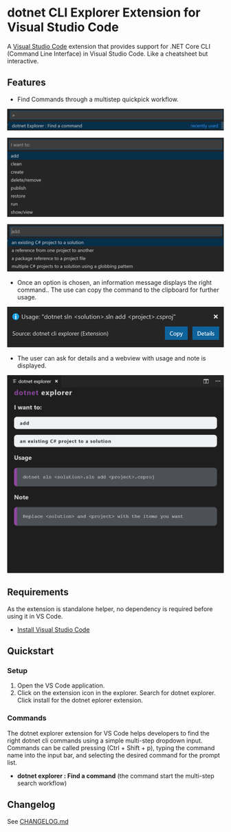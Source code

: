 # dotnet CLI Explorer Extension for Visual Studio Code

A [Visual Studio Code](https://code.visualstudio.com/) extension that provides support for .NET Core CLI (Command Line Interface) in Visual Studio Code. Like a cheatsheet but interactive.

## Features

* Find Commands through a multistep quickpick workflow.

![dotnet CLI Commands in Visual Studio Code](./media/commands.png)

![dotnet CLI Options Step 1](./media/options_1.png)

![dotnet CLI Options Step 2](./media/options_2.png)

* Once an option is chosen, an information message displays the right command.. The use can copy the command to the clipboard for further usage.

![dotnet explorer information message](./media/message.png)

* The user can ask for details and a webview with usage and note is displayed.

![dotnet explorer Webview](./media/webview.png)

## Requirements

As the extension is standalone helper, no dependency is required before using it in VS Code.

* [Install Visual Studio Code](https://code.visualstudio.com/)

## Quickstart

### Setup

1. Open the VS Code application.
2. Click on the extension icon in the explorer. Search for dotnet explorer. Click install for the dotnet eplorer extension.

### Commands

The dotnet explorer extension for VS Code helps developers to find the right dotnet cli commands using a simple multi-step dropdown input. Commands can be called pressing (Ctrl + Shift + p), typing the command name into the input bar, and selecting the desired command for the prompt list.

* **dotnet explorer : Find a command** (the command start the multi-step search workflow)

## Changelog

See [CHANGELOG.md](CHANGELOG.md)